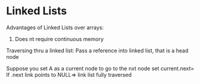 # Linked Lists

Advantages of Linked Lists over arrays:
1. Does nt require continuous memory

Traversing thru a linked list: Pass a reference into linked list, that is a head node

Suppose you set A as a current node to go to the nxt node set current.next=<the next node>
  If .next link points to NULL=> link list fully traversed
